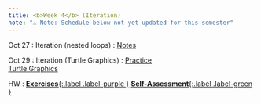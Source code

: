 ```yaml
---
title: <b>Week 4</b> (Iteration)
note: "⚠️ Note: Schedule below not yet updated for this semester"
---
```


Oct 27
: Iteration (nested loops)
  : [Notes](/11102-f25/lessons/nested-loops)

Oct 29
: Iteration (Turtle Graphics)
  : [Practice](/11102-f25/lessons/loops-practice)<br>
  [Turtle Graphics](/11102-f25/lessons/iteration-practice)

HW
: [**Exercises**{:.label .label-purple }](#) [**Self-Assessment**{:.label .label-green }](#)
